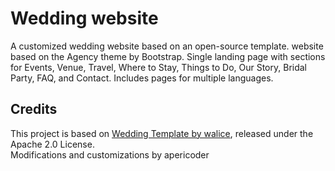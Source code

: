 # Wedding website

A customized wedding website based on an open-source template. website based on the Agency theme by Bootstrap. Single landing page with sections for Events, Venue, Travel, Where to Stay, Things to Do, Our Story, Bridal Party, FAQ, and Contact. Includes pages for multiple languages.


## Credits
This project is based on [Wedding Template by walice](https://github.com/walice/wedding-template), released under the Apache 2.0 License.  
Modifications and customizations by apericoder
